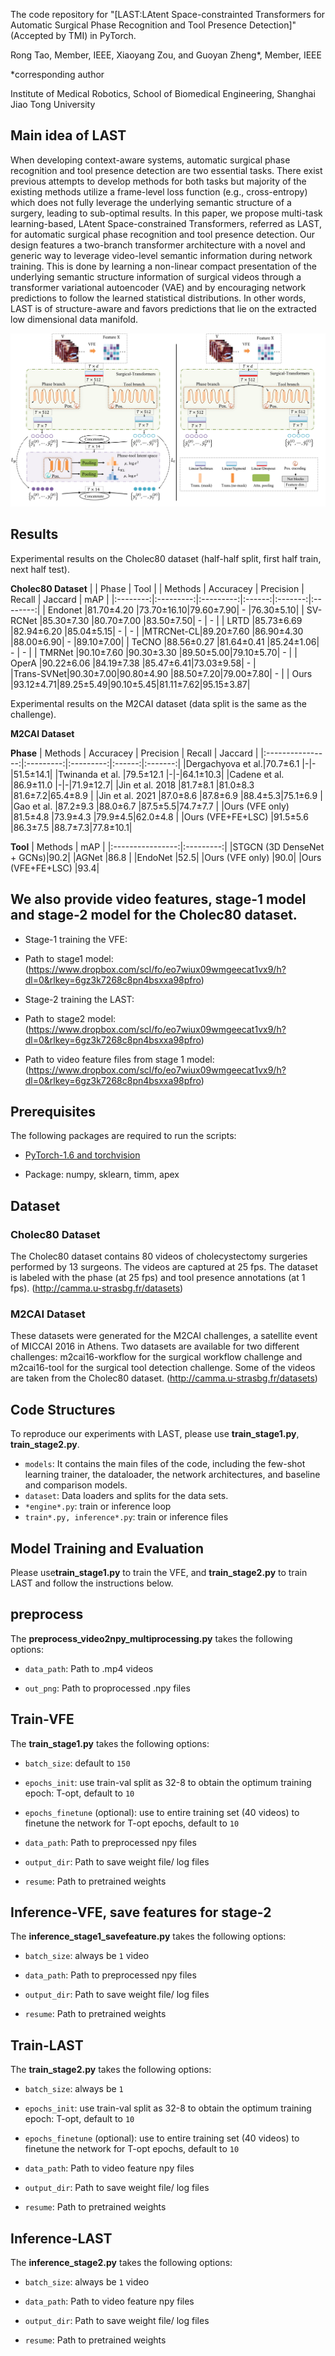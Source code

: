 
The code repository for "[LAST:LAtent Space-constrainted Transformers for Automatic Surgical Phase Recognition and Tool Presence Detection]" (Accepted by TMI) in PyTorch. 

Rong Tao, Member, IEEE, Xiaoyang Zou, and Guoyan Zheng*, Member, IEEE

*corresponding author

Institute of Medical Robotics,
School of Biomedical Engineering,
Shanghai Jiao Tong University

## Main idea of LAST 

When developing context-aware systems, automatic surgical phase recognition and tool presence detection are two essential tasks. There exist previous attempts to develop methods for both tasks but majority of the existing methods utilize a frame-level loss function (e.g., cross-entropy) which does not fully leverage
the underlying semantic structure of a surgery, leading to sub-optimal results. In this paper, we propose multi-task learning-based, LAtent Space-constrained Transformers, referred as LAST, for automatic surgical phase recognition and tool presence detection. Our design features a two-branch transformer architecture with a novel and generic way to leverage video-level semantic information during network training. This is done by learning a non-linear compact presentation of the underlying semantic structure information of surgical videos through a transformer variational autoencoder (VAE) and by encouraging network predictions to follow the learned statistical distributions. In other words, LAST is of structure-aware and favors predictions that lie on the extracted low dimensional data manifold.

<img src='imgs/image1.png'>

## Results

Experimental results on the Cholec80 dataset (half-half split, first half train, next half test). 

**Cholec80 Dataset**
|          |                      Phase               |    Tool  |
|  Methods | Accuracey | Precision | Recall | Jaccard |    mAP   |
|:--------:|:---------:|:---------:|:------:|:-------:|:--------:|
| Endonet  |81.70±4.20 |73.70±16.10|79.60±7.90|    -  |76.30±5.10|
| SV-RCNet |85.30±7.30 |80.70±7.00 |83.50±7.50|    -  |    -     |
|   LRTD   |85.73±6.69 |82.94±6.20 |85.04±5.15|    -  |    -     |
|MTRCNet-CL|89.20±7.60 |86.90±4.30 |88.00±6.90|    -  |89.10±7.00|
|   TeCNO  |88.56±0.27 |81.64±0.41 |85.24±1.06|    -  |    -     |
|   TMRNet |90.10±7.60 |90.30±3.30 |89.50±5.00|79.10±5.70|    -  |
|   OperA  |90.22±6.06 |84.19±7.38 |85.47±6.41|73.03±9.58|   -   |  
|Trans-SVNet|90.30±7.00|90.80±4.90 |88.50±7.20|79.00±7.80|   -  | 
|   Ours  |93.12±4.71|89.25±5.49|90.10±5.45|81.11±7.62|95.15±3.87| 

Experimental results on the M2CAI dataset (data split is the same as the challenge). 

**M2CAI Dataset**

**Phase**
|     Methods      | Accuracey | Precision | Recall | Jaccard |
|:----------------:|:---------:|:---------:|:------:|:-------:|
|Dergachyova et al.|70.7±6.1   |-|-|51.5±14.1|
|Twinanda et al.   |79.5±12.1  |-|-|64.1±10.3|
|Cadene et al.     |86.9±11.0  |-|-|71.9±12.7|
|Jin et al. 2018   |81.7±8.1   |81.0±8.3   |81.6±7.2|65.4±8.9 |
|Jin et al. 2021   |87.0±8.6   |87.8±6.9   |88.4±5.3|75.1±6.9 |
|Gao et al.        |87.2±9.3   |88.0±6.7   |87.5±5.5|74.7±7.7 |
|Ours (VFE only)   |81.5±4.8   |73.9±4.3   |79.9±4.5|62.0±4.8 |
|Ours (VFE+FE+LSC) |91.5±5.6   |86.3±7.5   |88.7±7.3|77.8±10.1|

**Tool**
|     Methods      |      mAP  |
|:----------------:|:---------:|
|STGCN (3D DenseNet + GCNs)|90.2|
|AGNet             |86.8  |
|EndoNet           |52.5|
|Ours (VFE only)   |90.0|
|Ours (VFE+FE+LSC) |93.4|


## We also provide video features, stage-1 model and stage-2 model for the Cholec80 dataset.

- Stage-1 training the VFE:

- Path to stage1 model: (https://www.dropbox.com/scl/fo/eo7wiux09wmgeecat1vx9/h?dl=0&rlkey=6gz3k7268c8pn4bsxxa98pfro) 


- Stage-2 training the LAST:

- Path to stage2 model: (https://www.dropbox.com/scl/fo/eo7wiux09wmgeecat1vx9/h?dl=0&rlkey=6gz3k7268c8pn4bsxxa98pfro) 

- Path to video feature files from stage 1 model: (https://www.dropbox.com/scl/fo/eo7wiux09wmgeecat1vx9/h?dl=0&rlkey=6gz3k7268c8pn4bsxxa98pfro) 


## Prerequisites

The following packages are required to run the scripts:

- [PyTorch-1.6 and torchvision](https://pytorch.org)

- Package: numpy, sklearn, timm, apex

## Dataset

### Cholec80 Dataset

The Cholec80 dataset contains 80 videos of cholecystectomy surgeries performed by 13 surgeons. The videos are captured at 25 fps. The dataset is labeled with the phase (at 25 fps) and tool presence annotations (at 1 fps). (http://camma.u-strasbg.fr/datasets)

### M2CAI Dataset

These datasets were generated for the M2CAI challenges, a satellite event of MICCAI 2016 in Athens. Two datasets are available for two different challenges: m2cai16-workflow for the surgical workflow challenge and m2cai16-tool for the surgical tool detection challenge. Some of the videos are taken from the Cholec80 dataset. (http://camma.u-strasbg.fr/datasets)

## Code Structures
To reproduce our experiments with LAST, please use **train_stage1.py**,  **train_stage2.py**.
 - `models`: It contains the main files of the code, including the few-shot learning trainer, the dataloader, the network architectures, and baseline and comparison models.
 - `dataset`: Data loaders and splits for the data sets.
 - `*engine*.py`: train or inference loop
 - `train*.py, inference*.py`: train or inference files


## Model Training and Evaluation
Please use**train_stage1.py** to train the VFE, and **train_stage2.py** to train LAST and follow the instructions below. 

## preprocess
The **preprocess_video2npy_multiprocessing.py** takes the following options:

- `data_path`: Path to .mp4 videos

- `out_png`: Path to proprocessed .npy files

## Train-VFE
The **train_stage1.py** takes the following options:

- `batch_size`: default to `150`

- `epochs_init`: use train-val split as 32-8 to obtain the optimum training epoch: T-opt, default to `10`

- `epochs_finetune` (optional): use to entire training set (40 videos) to finetune the network for T-opt epochs, default to `10`

- `data_path`: Path to preprocessed npy files

- `output_dir`: Path to save weight file/ log files

- `resume`: Path to pretrained weights

## Inference-VFE, save features for stage-2
The **inference_stage1_savefeature.py** takes the following options:

- `batch_size`: always be `1` video

- `data_path`: Path to preprocessed npy files

- `output_dir`: Path to save weight file/ log files

- `resume`: Path to pretrained weights

## Train-LAST
The **train_stage2.py** takes the following options:

- `batch_size`: always be `1`

- `epochs_init`: use train-val split as 32-8 to obtain the optimum training epoch: T-opt, default to `10`

- `epochs_finetune` (optional): use to entire training set (40 videos) to finetune the network for T-opt epochs, default to `10`

- `data_path`: Path to video feature npy files

- `output_dir`: Path to save weight file/ log files

- `resume`: Path to pretrained weights

## Inference-LAST
The **inference_stage2.py** takes the following options:
    
- `batch_size`: always be `1` video

- `data_path`: Path to video feature npy files

- `output_dir`: Path to save weight file/ log files

- `resume`: Path to pretrained weights

